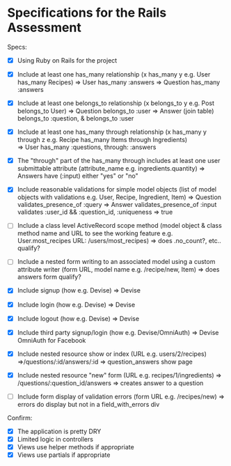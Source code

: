 # Specifications for the Rails Assessment

Specs:
- [x] Using Ruby on Rails for the project
- [X] Include at least one has_many relationship (x has_many y e.g. User has_many Recipes) 
      => User has_many :answers
      => Question has_many :answers

- [X] Include at least one belongs_to relationship (x belongs_to y e.g. Post belongs_to User)
      => Question belongs_to :user
      => Answer (join table) belongs_to :question, & belongs_to :user

- [X] Include at least one has_many through relationship (x has_many y through z e.g. Recipe has_many Items through Ingredients)  
      => User has_many :questions, through: :answers

- [X] The "through" part of the has_many through includes at least one user submittable attribute (attribute_name e.g. ingredients.quantity)
      => Answers have (:input) either "yes" or "no"

- [X] Include reasonable validations for simple model objects (list of model objects with validations e.g. User, Recipe, Ingredient, Item)
      => Question validates_presence_of :query
      => Answer   validates_presence_of :input
                  validates :user_id && :question_id, :uniqueness => true

- [ ] Include a class level ActiveRecord scope method (model object & class method name and URL to see the working feature e.g. User.most_recipes URL: /users/most_recipes)
      => does .no_count?, etc.. qualify?

- [ ] Include a nested form writing to an associated model using a custom attribute writer (form URL, model name e.g. /recipe/new, Item)
      => does answers form qualify?

- [X] Include signup (how e.g. Devise)
      => Devise
- [X] Include login (how e.g. Devise)
      => Devise
- [X] Include logout (how e.g. Devise)
      => Devise
- [X] Include third party signup/login (how e.g. Devise/OmniAuth)
      => Devise OmniAuth for Facebook

- [X] Include nested resource show or index (URL e.g. users/2/recipes)
      =>/questions/:id/answers/:id => question_answers show page

- [X] Include nested resource "new" form (URL e.g. recipes/1/ingredients)
      => /questions/:question_id/answers => creates answer to a question

- [ ] Include form display of validation errors (form URL e.g. /recipes/new)
      => errors do display but not in a field_with_errors div

Confirm:
- [X] The application is pretty DRY
- [X] Limited logic in controllers
- [X] Views use helper methods if appropriate
- [X] Views use partials if appropriate
